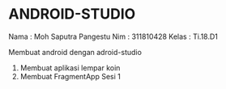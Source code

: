 # ANDROID-STUDIO
Nama  : Moh Saputra Pangestu
Nim   : 311810428
Kelas : Ti.18.D1

Membuat android dengan adroid-studio

 1. Membuat aplikasi lempar koin 
 2. Membuat FragmentApp Sesi 1
